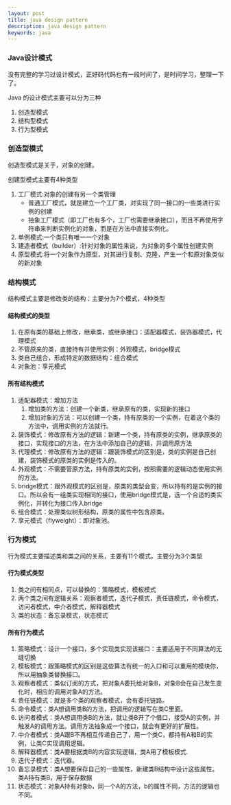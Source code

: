 ```yaml
---
layout: post
title: java design pattern
description: java design pattern
keywords: java
---
```


### Java设计模式

  没有完整的学习过设计模式，正好码代码也有一段时间了，是时间学习，整理一下了。

  Java 的设计模式主要可以分为三种

  1. 创造型模式 
  2. 结构型模式
  3. 行为型模式

### 创造型模式

  创造型模式是关于，对象的创建。

  创建型模式主要有4种类型

1. 工厂模式:对象的创建有另一个类管理
	* 普通工厂模式，就是建立一个工厂类，对实现了同一接口的一些类进行实例的创建
	* 抽象工厂模式（即工厂也有多个，工厂也需要继承接口），而且不再使用字符串来判断实例化的对象，而是在方法中直接实例化。
2. 单例模式:一个类只有唯一一个对象
3. 建造者模式（builder）:针对对象的属性来说，为对象的多个属性创建实例  
4. 原型模式:将一个对象作为原型，对其进行复制、克隆，产生一个和原对象类似的新对象

### 结构模式
   结构模式主要是修改类的结构：主要分为7个模式，4种类型
#### 结构模式的类型
1. 在原有类的基础上修改，继承类，或继承接口：适配器模式，装饰器模式，代理模式
2. 不管原来的类，直接持有并使用实例：外观模式，bridge模式
3. 类自己组合，形成特定的数据结构：组合模式
4. 对象池：享元模式

#### 所有结构模式

1. 适配器模式：增加方法
	1. 增加类的方法：创建一个新类，继承原有的类，实现新的接口
	2. 增加对象的方法：可以创建一个类，持有原类的一个实例，在着这个类的方法中，调用实例的方法就行。
2. 装饰模式：修改原有方法的逻辑：新建一个类，持有原类的实例，继承原类的接口，实现接口的方法，在方法中添加自己的逻辑，并调用原方法
3. 代理模式：修改原有方法的逻辑：跟装饰模式的区别是，类的实例是自己创建，装饰模式的原类的实例是传入的。
4. 外观模式：不需要管原方法，持有原类的实例，按照需要的逻辑动态使用实例的方法。
5. bridge模式：跟外观模式的区别是，原类的类型会变，所以持有的是实例的接口。所以会有一组类实现相同的接口，使用bridge模式是，选一个合适的类实例化，并转化为接口传入bridge
6. 组合模式：处理类似树形结构，原类的属性中包含原类。
7. 享元模式（flyweight）：即对象池。

### 行为模式

   行为模式主要描述类和类之间的关系，主要有11个模式。主要分为3个类型
#### 行为模式类型

1. 类之间有相同点，可以替换的：策略模式，模板模式
2. 两个类之间有逻辑关系：观察者模式，迭代子模式，责任链模式，命令模式，访问者模式，中介者模式，解释器模式
3. 类的状态：备忘录模式，状态模式

#### 所有行为模式

1. 策略模式：设计一个接口，多个实现类实现该接口：主要适用于不同算法的无缝切换
2. 模板模式：跟策略模式的区别是这些算法有统一的入口和可以重用的模块你，所以用抽象类替换接口。
3. 观察者模式：类似订阅的方式，把对象A委托给对象B，对象B会在自己发生变化时，相应的调用对象A的方法。
4. 责任链模式：就是多个类的观察者模式，会有委托链路。
5. 命令模式：类A想调用类B的方法，把调用的逻辑写在类C里面。
6. 访问者模式：类A想调用类B的方法，就让类B开了个借口，接受A的实例，并触发A的调用方法。调用方法抽象成一个接口，就会有更好的扩展性。
7. 中介者模式：类A跟B不再相互传递自己了，用一个类C，都持有A和B的实例，让类C实现调用逻辑。
8. 解释器模式：类A要根据类B的内容实现逻辑，类A用了模板模式.
9. 迭代子模式：迭代器。
10. 备忘录模式：类A想要保存自己的一些属性，新建类B结构中设计这些属性。类A持有类B，用于保存数据
11. 状态模式：对象A持有对象b，同一个A的方法，b的属性不同，方法的逻辑也不同。
